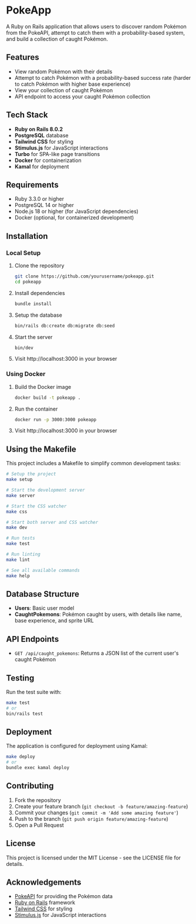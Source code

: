 # PokeApp

A Ruby on Rails application that allows users to discover random Pokémon from the PokeAPI, attempt to catch them with a probability-based system, and build a collection of caught Pokémon.

## Features

- View random Pokémon with their details
- Attempt to catch Pokémon with a probability-based success rate (harder to catch Pokémon with higher base experience)
- View your collection of caught Pokémon
- API endpoint to access your caught Pokémon collection

## Tech Stack

- **Ruby on Rails 8.0.2**
- **PostgreSQL** database
- **Tailwind CSS** for styling
- **Stimulus.js** for JavaScript interactions
- **Turbo** for SPA-like page transitions
- **Docker** for containerization
- **Kamal** for deployment

## Requirements

- Ruby 3.3.0 or higher
- PostgreSQL 14 or higher
- Node.js 18 or higher (for JavaScript dependencies)
- Docker (optional, for containerized development)

## Installation

### Local Setup

1. Clone the repository
   ```bash
   git clone https://github.com/yourusername/pokeapp.git
   cd pokeapp
   ```

2. Install dependencies
   ```bash
   bundle install
   ```

3. Setup the database
   ```bash
   bin/rails db:create db:migrate db:seed
   ```

4. Start the server
   ```bash
   bin/dev
   ```

5. Visit http://localhost:3000 in your browser

### Using Docker

1. Build the Docker image
   ```bash
   docker build -t pokeapp .
   ```

2. Run the container
   ```bash
   docker run -p 3000:3000 pokeapp
   ```

3. Visit http://localhost:3000 in your browser

## Using the Makefile

This project includes a Makefile to simplify common development tasks:

```bash
# Setup the project
make setup

# Start the development server
make server

# Start the CSS watcher
make css

# Start both server and CSS watcher
make dev

# Run tests
make test

# Run linting
make lint

# See all available commands
make help
```

## Database Structure

- **Users**: Basic user model
- **CaughtPokemons**: Pokémon caught by users, with details like name, base experience, and sprite URL

## API Endpoints

- `GET /api/caught_pokemons`: Returns a JSON list of the current user's caught Pokémon

## Testing

Run the test suite with:

```bash
make test
# or
bin/rails test
```

## Deployment

The application is configured for deployment using Kamal:

```bash
make deploy
# or
bundle exec kamal deploy
```

## Contributing

1. Fork the repository
2. Create your feature branch (`git checkout -b feature/amazing-feature`)
3. Commit your changes (`git commit -m 'Add some amazing feature'`)
4. Push to the branch (`git push origin feature/amazing-feature`)
5. Open a Pull Request

## License

This project is licensed under the MIT License - see the LICENSE file for details.

## Acknowledgements

- [PokeAPI](https://pokeapi.co/) for providing the Pokémon data
- [Ruby on Rails](https://rubyonrails.org/) framework
- [Tailwind CSS](https://tailwindcss.com/) for styling
- [Stimulus.js](https://stimulus.hotwired.dev/) for JavaScript interactions
